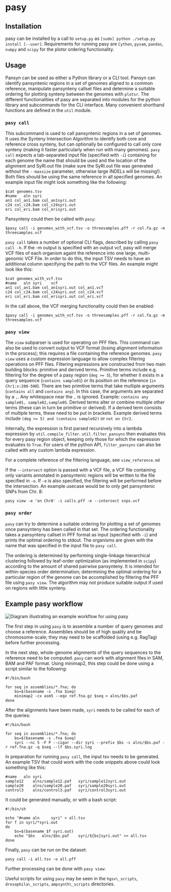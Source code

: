 # pasy

## Installation
pasy can be installed by a call to `setup.py` as `[sudo] python ./setup.py install [--user]`.
Requirements for running pasy are `Cython`, `pysam`, `pandas`, `numpy` and `scipy` for the plotsr ordering functionality.

## Usage

Pansyn can be used as either a Python library or a CLI tool.
Pansyn can identify pansyntenic regions in a set of genomes aligned to a common reference, manipulate pansynteny callset files and determine a suitable ordering for plotting synteny between the genomes with `plotsr`.
The different functionalities of pasy are separated into modules for the python library and subcommands for the CLI interface.
Many convenient shorthand functions are defined in the `util` module.

### `pasy call`

This subcommand is used to call pansyntenic regions in a set of genomes.
It uses the Synteny Intersection Algorithm to identify both core and reference cross synteny, but can optionally be configured to call only core synteny (making it faster particularly when run with many genomes).
`pasy call` expects a tab-separated input file (specified with `-i`) containing for each genome the name that should be used and the location of the alignment and SyRI.out file (make sure the SyRI.out file was generated without the `--maxsize` parameter, otherwise large INDELs will be missing!).
Both files should be using the same reference in all specified genomes.
An example input file might look something like the following:

```
$cat genomes.tsv
#name	aln	syri
an1	col_an1.bam	col_an1syri.out
c24	col_c24.bam	col_c24syri.out
eri	col_eri.bam	col_erisyri.out
```

Pansynteny could then be called with `pasy`:
```
$pasy call -i genomes_with_vcf.tsv -o threesamples.pff -r col.fa.gz -m threesamples.vcf
```


`pasy call` takes a number of optional CLI flags, described by calling `pasy call -h`.
If the -m output is specified with an output vcf, pasy will merge VCF files of each organism againt the reference into one large, multi-genomic VCF File.
In order to do this, the input TSV needs to have an additional column specifying the path to the VCF files.
An example might look like this:

```
$cat genomes_with_vcf.tsv
#name	aln	syri	vcf
an1	col_an1.bam	col_an1syri.out	col_an1.vcf
c24	col_c24.bam	col_c24syri.out	col_c24.vcf
eri	col_eri.bam	col_erisyri.out	col_eri.vcf
```

In the call above, the VCF merging functionality could then be enabled:
```
$pasy call -i genomes_with_vcf.tsv -o threesamples.pff -r col.fa.gz -m threesamples.vcf
```

### `pasy view`

The `view` subparser is used for operating on PFF files.
This command can also be used to convert output to VCF format (losing alignment information in the process); this requires a file containing the reference genomes.
`pasy view` uses a custom expression language to allow complex filtering operations on PFF files.
Filtering expressions are constructed from two main building blocks: primitive and derived terms.
Primitive terms include e.g. filtering for the degree of a pasy region (`deg >= 5`), for whether it exists in a query sequence (`contains sample01`) or its position on the reference (`in Chr1:x:200-500`).
There are two primitive terms that take multiple arguments (`contains all` and `contains any`).
In this case, the arguments are separated by a `,`. Any whitespace near the `,` is ignored.
Example: `contains any sample01, sample02,sample05`.
Derived terms alter or combine multiple other terms (these can in turn be primitive or derived).
If a derived term consists of multiple terms, these need to be put in brackets.
Example derived terms include `(deg >= 5) and (contains sample02)` or `not on Chr2`.

Internally, the expression is first parsed recursively into a lambda expression by `util.compile_filter`.
`util.filter_pansyns` then evaluates this for every pasy region object, keeping only those for which the expression evaluates to `True`.
For users of the python API, `filter_pansyns` can also be called with any custom lambda expression.

For a complete reference of the filtering language, see `view_reference.md`

If the `--intersect` option is passed with a VCF file, a VCF file containing only variants annotated in pansyntenic regions will be written to the file specified in `-o`.
If `-e` is also specified, the filtering will be performed before the intersection.
An example usecase would be to only get pansyntenic SNPs from Chr. 8:
```
pasy view -e 'on Chr8' -i calls.pff -e --intersect snps.vcf
```

### `pasy order`

`pasy` can try to determine a suitable ordering for plotting a set of genomes once pansynteny has been called in that set.
The ordering functionality takes a pansynteny callset in PFF format as input (specified with `-i`) and prints the optimal ordering to stdout.
The organisms are given with the name that was specified in the input file to `pasy call`.

The ordering is determined by performing single-linkage hierarchical clustering followed by leaf-order optimization (as implemented in `scipy`) according to the amount of shared pairwise pansynteny.
It is intended for within-species order determination; determining the optimal ordering for a particular region of the genome can be accomplished by filtering the PFF file using `pasy view`.
The algorithm may not produce suitable output if used on regions with little synteny.

## Example pasy workflow

![Diagram illustrating an example workflow for using pasy](https://github.com/schneebergerlab/pasy/blob/leon/workflow.svg)

The first step in using `pasy` is to assemble a number of query genomes and choose a reference.
Assemblies should be of high quality and be chromosome-scale; they may need to be scaffolded (using e.g. RagTag) before further processing.

In the next step, whole-genome alignments of the query sequences to the reference need to be computed.
`pasy` can work with alignment files in SAM, BAM and PAF format.
Using minimap2, this step could be done using a script similar to the following:
```
#!/bin/bash

for seq in assemblies/*.fna; do
	bs=$(basename -s .fna $seq)
	minimap2 -cx asm5 --eqx ref.fna.gz $seq > alns/$bs.paf
done
```

After the alignments have been made, `syri` needs to be called for each of the queries:
```
#!/bin/bash

for seq in assemblies/*.fna; do
	bs=$(basename -s .fna $seq)
	syri --nc 5 -F P --cigar --dir syri --prefix $bs -c alns/$bs.paf -r ref.fna.gz -q $seq --lf $bs.syri.log
```

In preparation for running `pasy call`, the input tsv needs to be generated.
An example TSV that could work with the code snippets above could look something like this:

```
#name	aln	syri
sample12	alns/sample12.paf	syri/sample12syri.out
sample20	alns/sample20.paf	syri/sample20syri.out
control3	alns/control3.paf	syri/control3syri.out
``` 

It could be generated manually, or with a bash script:
```
#!/bin/sh

echo "#name aln 	syri" > all.tsv
for f in syri/*syri.out
do
	bs=$(basename $f syri.out)
	echo "$bs	alns/$bs.paf	syri/${bs}syri.out" >> all.tsv
done
```

Finally, `pasy` can be run on the dataset:
```
pasy call -i all.tsv -o all.pff
```

Further processing can be done with `pasy view`:


Useful scripts for using `pasy` may be seen in the `hgsv\_scripts`, `drosophila\_scripts`, `ampsynth\_scripts` directories.
